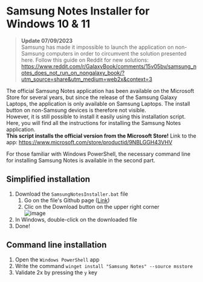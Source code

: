 # Samsung Notes Installer for Windows 10 & 11

> **Update 07/09/2023**  
> Samsung has made it impossible to launch the application on non-Samsung computers in order to circumvent the solution presented here. Follow this guide on Reddit for new solutions:  
> https://www.reddit.com/r/GalaxyBook/comments/15v05bv/samsung_notes_does_not_run_on_nongalaxy_book/?utm_source=share&utm_medium=web2x&context=3

The official Samsung Notes application has been available on the Microsoft Store for several years, but since the release of the Samsung Galaxy Laptops, the application is only available on Samsung Laptops. The install button on non-Samsung devices is therefore not visible.  
However, it is still possible to install it easily using this installation script. Here, you will find all the instructions for installing the Samsung Notes application.  
**This script installs the official version from the Microsoft Store!**
Link to the app: https://www.microsoft.com/store/productid/9NBLGGH43VHV  

For those familiar with Windows PowerShell, the necessary command line for installing Samsung Notes is available in the second part.  

## Simplified installation 
1. Download the `SamsungNotesInstaller.bat` file
   1. Go on the file's Github page ([Link](https://github.com/maximecharriere/SamsungNotesInstaller/blob/main/SamsungNotesInstaller.bat))
   2. Clic on the Download button on the upper right corner  
      ![image](https://github.com/maximecharriere/SamsungNotesInstaller/assets/51918753/6e010ca5-02d0-48ea-a5e1-5f4a22828538)
4. In Windows, double-click on the downloaded file
5. Done!


## Command line installation  

1. Open the `Windows PowerShell` app
2. Write the command `winget install "Samsung Notes" --source msstore`
3. Validate 2x by pressing the `y` key
